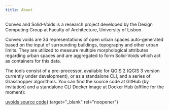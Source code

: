 ```yaml
---
title: About
---
```


Convex and Solid-Voids is a research project developed by the Design Computing Group at Faculty of Architecture, University of Lisbon.

Convex voids are 3d representations of open urban spaces auto-generated based on the input of surrounding buildings, topography and other urban limits. They are utilized to measure multiple morphological attributes regarding urban spaces and are aggregated to form Solid-Voids which act as containers for this data.

The tools consist of a pre-processor, available for QGIS 2 (QGIS 3 version currently under development), or as a standalone CLI, and a series of Grasshopper algorithms.
You can find the source code at GitHub (by invitation) and a standalone CLI Docker image at Docker Hub (offline for the moment):

[uvoids source code](https://github.com/joaoponceleao/uvoids){:target="_blank" rel="noopener"}

